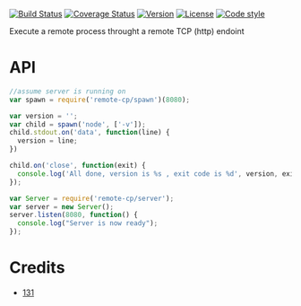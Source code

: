 

[![Build Status](https://travis-ci.org/131/remote-cp.svg?branch=master)](https://travis-ci.org/131/remote-cp)
[![Coverage Status](https://coveralls.io/repos/github/131/remote-cp/badge.svg?branch=master)](https://coveralls.io/github/131/remote-cp?branch=master)
[![Version](https://img.shields.io/npm/v/remote-cp.svg)](https://www.npmjs.com/package/remote-cp)
[![License](https://img.shields.io/badge/license-MIT-blue.svg)](http://opensource.org/licenses/MIT)
[![Code style](https://img.shields.io/badge/code%2fstyle-ivs-green.svg)](https://www.npmjs.com/package/eslint-plugin-ivs)





Execute a remote process throught a remote TCP (http) endoint


# API

```client.js
//assume server is running on 
var spawn = require('remote-cp/spawn')(8080);

var version = '';
var child = spawn('node', ['-v']);
child.stdout.on('data', function(line) {
  version = line;
})

child.on('close', function(exit) {
  console.log('All done, version is %s , exit code is %d', version, exit);
});
```

```server.js
var Server = require('remote-cp/server');
var server = new Server();
server.listen(8080, function() {
  console.log("Server is now ready");
});
```







# Credits 
* [131](https://github.com/131)

